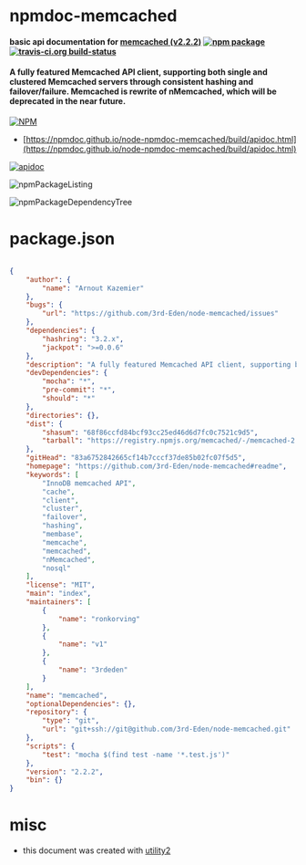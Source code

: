 # npmdoc-memcached

#### basic api documentation for  [memcached (v2.2.2)](https://github.com/3rd-Eden/node-memcached#readme)  [![npm package](https://img.shields.io/npm/v/npmdoc-memcached.svg?style=flat-square)](https://www.npmjs.org/package/npmdoc-memcached) [![travis-ci.org build-status](https://api.travis-ci.org/npmdoc/node-npmdoc-memcached.svg)](https://travis-ci.org/npmdoc/node-npmdoc-memcached)

#### A fully featured Memcached API client, supporting both single and clustered Memcached servers through consistent hashing and failover/failure. Memcached is rewrite of nMemcached, which will be deprecated in the near future.

[![NPM](https://nodei.co/npm/memcached.png?downloads=true&downloadRank=true&stars=true)](https://www.npmjs.com/package/memcached)

- [https://npmdoc.github.io/node-npmdoc-memcached/build/apidoc.html](https://npmdoc.github.io/node-npmdoc-memcached/build/apidoc.html)

[![apidoc](https://npmdoc.github.io/node-npmdoc-memcached/build/screenCapture.buildCi.browser.%252Ftmp%252Fbuild%252Fapidoc.html.png)](https://npmdoc.github.io/node-npmdoc-memcached/build/apidoc.html)

![npmPackageListing](https://npmdoc.github.io/node-npmdoc-memcached/build/screenCapture.npmPackageListing.svg)

![npmPackageDependencyTree](https://npmdoc.github.io/node-npmdoc-memcached/build/screenCapture.npmPackageDependencyTree.svg)



# package.json

```json

{
    "author": {
        "name": "Arnout Kazemier"
    },
    "bugs": {
        "url": "https://github.com/3rd-Eden/node-memcached/issues"
    },
    "dependencies": {
        "hashring": "3.2.x",
        "jackpot": ">=0.0.6"
    },
    "description": "A fully featured Memcached API client, supporting both single and clustered Memcached servers through consistent hashing and failover/failure. Memcached is rewrite of nMemcached, which will be deprecated in the near future.",
    "devDependencies": {
        "mocha": "*",
        "pre-commit": "*",
        "should": "*"
    },
    "directories": {},
    "dist": {
        "shasum": "68f86ccfd84bcf93cc25ed46d6d7fc0c7521c9d5",
        "tarball": "https://registry.npmjs.org/memcached/-/memcached-2.2.2.tgz"
    },
    "gitHead": "83a6752842665cf14b7cccf37de85b02fc07f5d5",
    "homepage": "https://github.com/3rd-Eden/node-memcached#readme",
    "keywords": [
        "InnoDB memcached API",
        "cache",
        "client",
        "cluster",
        "failover",
        "hashing",
        "membase",
        "memcache",
        "memcached",
        "nMemcached",
        "nosql"
    ],
    "license": "MIT",
    "main": "index",
    "maintainers": [
        {
            "name": "ronkorving"
        },
        {
            "name": "v1"
        },
        {
            "name": "3rdeden"
        }
    ],
    "name": "memcached",
    "optionalDependencies": {},
    "repository": {
        "type": "git",
        "url": "git+ssh://git@github.com/3rd-Eden/node-memcached.git"
    },
    "scripts": {
        "test": "mocha $(find test -name '*.test.js')"
    },
    "version": "2.2.2",
    "bin": {}
}
```



# misc
- this document was created with [utility2](https://github.com/kaizhu256/node-utility2)
